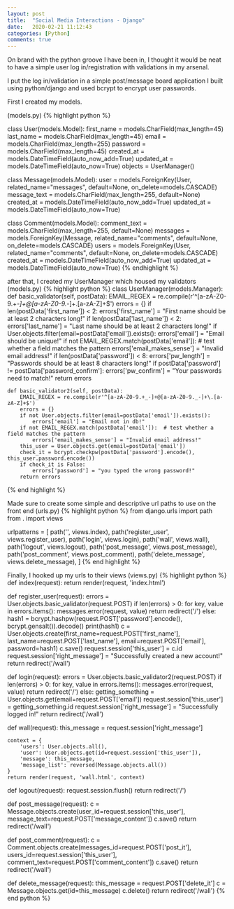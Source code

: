 ```yaml
---
layout: post
title:  "Social Media Interactions - Django"
date:   2020-02-21 11:12:43
categories: [Python]
comments: true
---
```

On brand with the python groove I have been in, I thought it would be neat to have a simple user log in/registration with validations in my arsenal. 

I put the log in/validation in a simple post/message board application I built using python/django and used bcrypt to encrypt user passwords.

First I created my models.

(models.py)
{% highlight python %}

class User(models.Model):
    first_name = models.CharField(max_length=45)
    last_name = models.CharField(max_length=45)
    email = models.CharField(max_length=255)
    password = models.CharField(max_length=45)
    created_at = models.DateTimeField(auto_now_add=True)
    updated_at = models.DateTimeField(auto_now=True)
    objects = UserManager()


class Message(models.Model):
    user = models.ForeignKey(User, related_name="messages", default=None, on_delete=models.CASCADE)
    message_text = models.CharField(max_length=255, default=None)
    created_at = models.DateTimeField(auto_now_add=True)
    updated_at = models.DateTimeField(auto_now=True)


class Comment(models.Model):
    comment_text = models.CharField(max_length=255, default=None)
    messages = models.ForeignKey(Message, related_name="comments", default=None, on_delete=models.CASCADE)
    users = models.ForeignKey(User, related_name="comments", default=None, on_delete=models.CASCADE)
    created_at = models.DateTimeField(auto_now_add=True)
    updated_at = models.DateTimeField(auto_now=True)
{% endhighlight %}

after that, I created my UserManager which housed my validators
(models.py)
{% highlight python %}
class UserManager(models.Manager):
    def basic_validator(self, postData):
        EMAIL_REGEX = re.compile(r'^[a-zA-Z0-9.+_-]+@[a-zA-Z0-9._-]+\.[a-zA-Z]+$')
        errors = {}
        if len(postData['first_name']) < 2:
            errors['first_name'] = "First name should be at least 2 characters long!"
        if len(postData['last_name']) < 2:
            errors['last_name'] = "Last name should be at least 2 characters long!"
        if User.objects.filter(email=postData['email']).exists():
            errors['email'] = "Email should be unique!"
        if not EMAIL_REGEX.match(postData['email']):  # test whether a field matches the pattern
            errors['email_makes_sense'] = "Invalid email address!"
        if len(postData['password']) < 8:
            errors['pw_length'] = "Passwords should be at least 8 characters long!"
        if postData['password'] != postData['password_confirm']:
            errors['pw_confirm'] = "Your passwords need to match!"
        return errors

    def basic_validator2(self, postData):
        EMAIL_REGEX = re.compile(r'^[a-zA-Z0-9.+_-]+@[a-zA-Z0-9._-]+\.[a-zA-Z]+$')
        errors = {}
        if not User.objects.filter(email=postData['email']).exists():
            errors['email'] = "Email not in db!"
        if not EMAIL_REGEX.match(postData['email']):  # test whether a field matches the pattern
            errors['email_makes_sense'] = "Invalid email address!"
        this_user = User.objects.get(email=postData['email'])
        check_it = bcrypt.checkpw(postData['password'].encode(), this_user.password.encode())
        if check_it is False:
            errors['password'] = "you typed the wrong password!"
        return errors
{% end highlight %}

Made sure to create some simple and descriptive url paths to use on the front end
(urls.py)
{% highlight python %}
from django.urls import path
from . import views

urlpatterns = [
    path('', views.index),
    path('register_user', views.register_user),
    path('login', views.login),
    path('wall', views.wall),
    path('logout', views.logout),
    path('post_message', views.post_message),
    path('post_comment', views.post_comment),
    path('delete_message', views.delete_message),
]
{% end highlight %}

Finally, I hooked up my urls to their views
(views.py)
{% highlight python %}
def index(request):
    return render(request, 'index.html')


def register_user(request):
    errors = User.objects.basic_validator(request.POST)
    if len(errors) > 0:
        for key, value in errors.items():
            messages.error(request, value)
        return redirect('/')
    else:
        hash1 = bcrypt.hashpw(request.POST['password'].encode(), bcrypt.gensalt()).decode()
        print(hash1)
        c = User.objects.create(first_name=request.POST['first_name'], last_name=request.POST['last_name'],
                                email=request.POST['email'], password=hash1)
        c.save()
        request.session['this_user'] = c.id
        request.session['right_message'] = "Successfully created a new account!"
        return redirect('/wall')


def login(request):
    errors = User.objects.basic_validator2(request.POST)
    if len(errors) > 0:
        for key, value in errors.items():
            messages.error(request, value)
        return redirect('/')
    else:
        getting_something = User.objects.get(email=request.POST['email'])
        request.session['this_user'] = getting_something.id
        request.session['right_message'] = "Successfully logged in!"
        return redirect('/wall')


def wall(request):
    this_message = request.session['right_message']

    context = {
        'users': User.objects.all(),
        'user': User.objects.get(id=request.session['this_user']),
        'message': this_message,
        'message_list': reversed(Message.objects.all())
    }
    return render(request, 'wall.html', context)


def logout(request):
    request.session.flush()
    return redirect('/')


def post_message(request):
    c = Message.objects.create(user_id=request.session['this_user'], message_text=request.POST['message_content'])
    c.save()
    return redirect('/wall')

def post_comment(request):
    c = Comment.objects.create(messages_id=request.POST['post_it'], users_id=request.session['this_user'], comment_text=request.POST['comment_content'])
    c.save()
    return redirect('/wall')

def delete_message(request):
    this_message = request.POST['delete_it']
    c = Message.objects.get(id=this_message)
    c.delete()
    return redirect('/wall')
{% end python %}
